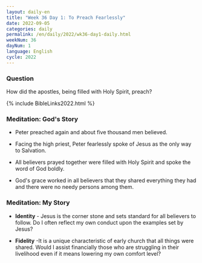```yaml
---
layout: daily-en
title: "Week 36 Day 1: To Preach Fearlessly"
date: 2022-09-05
categories: daily
permalink: /en/daily/2022/wk36-day1-daily.html
weekNum: 36
dayNum: 1
language: English
cycle: 2022
---
```


### Question     
How did the apostles, being filled with Holy Spirit, preach?

{% include BibleLinks2022.html %} 

### Meditation: God's Story   
+ Peter preached again and about five thousand men believed. 

+ Facing the high priest, Peter fearlessly spoke of Jesus as the only way to Salvation. 

+ All believers prayed together were filled with Holy Spirit and spoke the word of God boldly. 

+ God's grace worked in all believers that they shared everything they had and there were no needy persons among them. 

### Meditation: My Story   
+ **Identity** - Jesus is the corner stone and sets standard for all believers to follow. Do I often reflect my own conduct upon the examples set by Jesus? 

+ **Fidelity** -It is a unique characteristic of early church that all things were shared. Would I assist financially those who are struggling in their livelihood even if it means lowering my own comfort level? 
